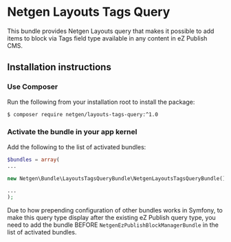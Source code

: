 # Netgen Layouts Tags Query

This bundle provides Netgen Layouts query that makes it possible to add items to
block via Tags field type available in any content in eZ Publish CMS.

## Installation instructions

### Use Composer

Run the following from your installation root to install the package:

```bash
$ composer require netgen/layouts-tags-query:^1.0
```

### Activate the bundle in your app kernel

Add the following to the list of activated bundles:

```php
$bundles = array(
...

new Netgen\Bundle\LayoutsTagsQueryBundle\NetgenLayoutsTagsQueryBundle(),

...
);
```

Due to how prepending configuration of other bundles works in Symfony, to make
this query type display after the existing eZ Publish query type, you need to
add the bundle BEFORE `NetgenEzPublishBlockManagerBundle` in the list of
activated bundles.

